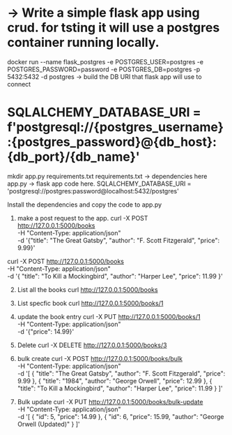 # -> Write a simple flask app using crud. for tsting it will use a postgres container running locally.
docker run --name flask_postgres -e POSTGRES_USER=postgres -e POSTGRES_PASSWORD=password -e POSTGRES_DB=postgres -p 5432:5432 -d postgres
-> build the DB URI that flask app will use to connect 

# SQLALCHEMY_DATABASE_URI = f'postgresql://{postgres_username}:{postgres_password}@{db_host}:{db_port}/{db_name}'

mkdir app.py requirements.txt 
requirements.txt -> dependencies here
app.py -> flask app code here. 
SQLALCHEMY_DATABASE_URI = 'postgresql://postgres:password@localhost:5432/postgres'

Install the dependencies  and copy the code to app.py

1. make a post request to the app.
curl -X POST http://127.0.0.1:5000/books \
-H "Content-Type: application/json" \
-d '{"title": "The Great Gatsby", "author": "F. Scott Fitzgerald", "price": 9.99}'

curl -X POST http://127.0.0.1:5000/books \
-H "Content-Type: application/json" \
-d '{ "title": "To Kill a Mockingbird", "author": "Harper Lee", "price": 11.99 }'


2. List all the books
curl http://127.0.0.1:5000/books

3. List specfic book
curl http://127.0.0.1:5000/books/1

4. update the book entry
curl -X PUT http://127.0.0.1:5000/books/1 \
-H "Content-Type: application/json" \
-d '{"price": 14.99}'

5. Delete
curl -X DELETE http://127.0.0.1:5000/books/3

6. bulk create
curl -X POST http://127.0.0.1:5000/books/bulk \
-H "Content-Type: application/json" \
-d '[
  {
    "title": "The Great Gatsby",
    "author": "F. Scott Fitzgerald",
    "price": 9.99
  },
  {
    "title": "1984",
    "author": "George Orwell",
    "price": 12.99
  },
  {
    "title": "To Kill a Mockingbird",
    "author": "Harper Lee",
    "price": 11.99
  }
]'

7. Bulk update
curl -X PUT http://127.0.0.1:5000/books/bulk-update \
-H "Content-Type: application/json" \
-d '[
  {
    "id": 5,
    "price": 14.99
  },
  {
    "id": 6,
    "price": 15.99,
    "author": "George Orwell (Updated)"
  }
]'
